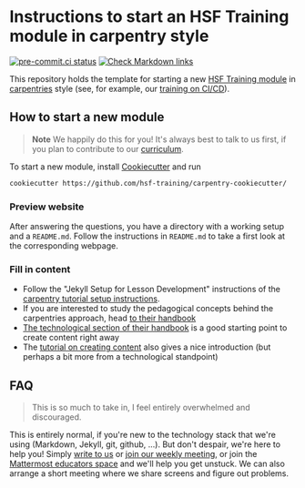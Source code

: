 # Instructions to start an HSF Training module in carpentry style

[![pre-commit.ci status](https://results.pre-commit.ci/badge/github/hsf-training/carpentry-cookiecutter/main.svg)](https://results.pre-commit.ci/latest/github/hsf-training/carpentry-cookiecutter/main)
[![Check Markdown links](https://github.com/hsf-training/carpentry-cookiecutter/actions/workflows/check-links.yaml/badge.svg)](https://github.com/hsf-training/carpentry-cookiecutter/actions/workflows/check-links.yaml)

This repository holds the template for starting a new [HSF Training module](https://hepsoftwarefoundation.org/training/curriculum.html) in [carpentries](https://software-carpentry.org/) style (see, for example, our [training on CI/CD](https://hsf-training.github.io/hsf-training-cicd/)).

## How to start a new module

> **Note**
> We happily do this for you! It's always best to talk to us first, if you plan to contribute to our [curriculum](https://hepsoftwarefoundation.org/training/curriculum.html).

To start a new module, install [Cookiecutter](https://github.com/cookiecutter/cookiecutter) and run

```bash
cookiecutter https://github.com/hsf-training/carpentry-cookiecutter/
```

### Preview website

After answering the questions, you have a directory with a working setup and a `README.md`.
Follow the instructions in `README.md` to take a first look at the corresponding webpage.

### Fill in content

* Follow the "Jekyll Setup for Lesson Development" instructions of the [carpentry tutorial setup instructions](https://carpentries.github.io/lesson-example/setup.html).
* If you are interested to study the pedagogical concepts behind the carpentries approach, head [to their handbook](https://carpentries.github.io/curriculum-development/)
* [The technological section of their handbook](https://carpentries.github.io/curriculum-development/technological-introductions.html) is a good starting point to create content right away
* The [tutorial on creating content](https://carpentries.github.io/lesson-example/02-tooling/index.html) also gives a nice introduction (but perhaps a bit more from a technological standpoint)

## FAQ

> This is so much to take in, I feel entirely overwhelmed and discouraged.

This is entirely normal, if you're new to the technology stack that we're using (Markdown, Jekyll, git, github, ...). But don't despair, we're here to help you! Simply [write to us](mailto:hsf-training-wg@googlegroups.com) or [join our weekly meeting](https://indico.cern.ch/category/10294/), or join the [Mattermost educators space](https://mattermost.web.cern.ch/signup_user_complete/?id=t9zkdocffbbozqcdy193myre8y) and we'll help you get unstuck. We can also arrange a short meeting where we share screens and figure out problems.
